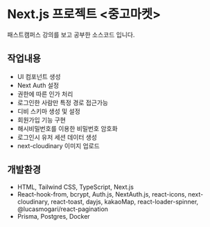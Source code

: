 # Next.js 프로젝트 <중고마켓>

패스트캠퍼스 강의를 보고 공부한 소스코드 입니다.

## 작업내용

- UI 컴포넌트 생성
- Next Auth 설정
- 권한에 따른 인가 처리
- 로그인한 사람만 특정 경로 접근가능
- 디비 스키마 생성 및 설정
- 회원가입 기능 구현
- 해시비밀번호를 이용한 비밀번호 암호화
- 로그인시 유저 세션 데이터 생성
- next-cloudinary 이미지 업로드

## 개발환경

- HTML, Tailwind CSS, TypeScript, Next.js
- React-hook-from, bcrypt, Auth.js, NextAuth.js, react-icons, next-cloudinary, react-toast, dayjs, kakaoMap, react-loader-spinner, @lucasmogari/react-pagination
- Prisma, Postgres, Docker
